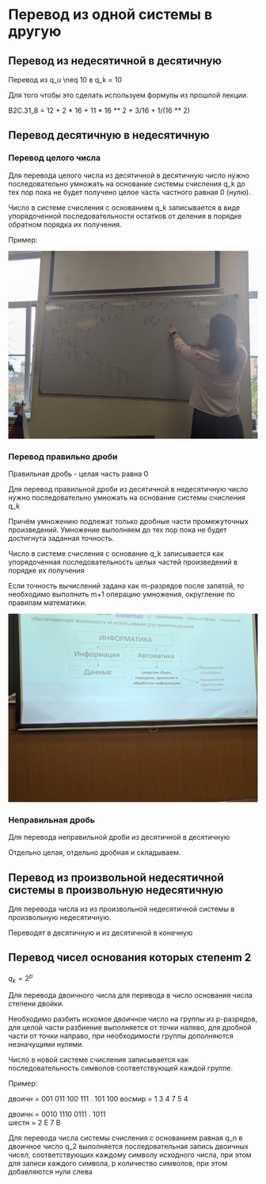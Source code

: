 # Перевод из одной системы в другую

## Перевод из недесятичной в десятичную 

Перевод из q_u \neq 10 в q_k = 10 

Для того чтобы это сделать используем формулы из прошлой лекции.

B2C.31_8 = 12 + 2 * 16 + 11 * 16 ** 2 + 3/16 + 1/(16 ** 2)

## Перевод десятичную в недесятичную

### Перевод целого числа

Для перевода целого числа из десятичной в десятичную 
число нужно последовательно умножать на основание системы
счисления q_k до тех пор пока не будет получено
целое часть частного равная 0 (нулю).

Число в системе счисления с основанием q_k 
записывается в виде упорядоченной последовательности
остатков от деления в порядке обратном порядка их получения.

Пример:

![](./3.png)

### Перевод правильно дроби

Правильная дробь - целая часть равна 0

Для перевод правильной дроби из 
десятичной в недесятичную число нужно последовательно 
умножать на основание системы счисления q_k

Причём умножению подлежат только дробные части
промежуточных произведений. Умножение выполняем 
до тех пор пока не будет достигнута заданная точность.

Число в системе счисления с основание q_k 
записывается как упорядоченная последовательность
целых частей произведений в порядке их получения

Если точность вычислений задана как m-разрядов после запятой, 
то необходимо выполнить m+1 операцию умножения, округление по правилам математики.


![](./1.jpg) 

### Неправильная дробь 

Для перевода неправильной дроби из десятичной в десятичную

Отдельно целая, отдельно дробная и складываем.

## Перевод из произвольной недесятичной системы в произвольную недесятичную

Для перевода числа из из произвольной недесятичной системы в произвольную недесятичную.

Переводят в десятичную и из десятичной в конечную 


## Перевод чисел основания которых степенm 2

$q_k = 2^p$

Для перевода двоичного числа для перевода в число основания числа степени двойки.

Необходимо разбить искомое двоичное число на группы из p-разрядов, для
целой части разбиение выполняется от точки налево, для
дробной части от точки направо, при необходимости группы дополняются незначущими нулями.

Число в новой системе счисления записывается как последовательность символов соответствующей каждой группе.

Пример:

двоичн = 001 011 100 111 . 101 100 
восмир = 1   3   4   7     5   4

двоичн = 0010 1110 0111 . 1011  
шестн  = 2    E    7      B 

Для перевода числа  системы счисления с основанием равная q_n в двоичное число q_2 выполняется 
последовательная запись двоичных чисел, соответствующих каждому символу исходного числа, при 
этом для записи каждого символа, p количество символов, при этом добавляются нули слева


